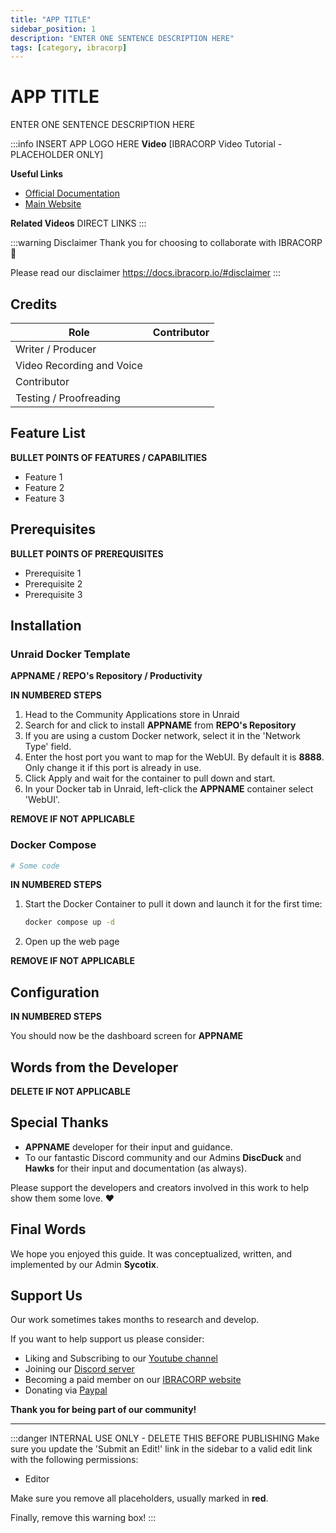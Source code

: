 ```yaml
---
title: "APP TITLE"
sidebar_position: 1
description: "ENTER ONE SENTENCE DESCRIPTION HERE"
tags: [category, ibracorp]
---
```


# APP TITLE

ENTER ONE SENTENCE DESCRIPTION HERE

:::info INSERT APP LOGO HERE
**Video**
[IBRACORP Video Tutorial - PLACEHOLDER ONLY]

**Useful Links**
- [Official Documentation](ADD_OFFICIAL_DOCS_URL_HERE)
- [Main Website](ADD_MAIN_WEBSITE_URL_HERE)

**Related Videos**
DIRECT LINKS
:::

:::warning Disclaimer
Thank you for choosing to collaborate with IBRACORP 🙏

Please read our disclaimer https://docs.ibracorp.io/#disclaimer
:::

## Credits

| Role | Contributor |
|------|------------|
| Writer / Producer | |
| Video Recording and Voice | |
| Contributor | |
| Testing / Proofreading | |

## Feature List

**BULLET POINTS OF FEATURES / CAPABILITIES**

- Feature 1
- Feature 2
- Feature 3

## Prerequisites

**BULLET POINTS OF PREREQUISITES**

- Prerequisite 1
- Prerequisite 2
- Prerequisite 3

## Installation

### Unraid Docker Template

**APPNAME / REPO's Repository / Productivity**

**IN NUMBERED STEPS**

1. Head to the Community Applications store in Unraid
2. Search for and click to install **APPNAME** from **REPO's Repository**
3. If you are using a custom Docker network, select it in the 'Network Type' field.
4. Enter the host port you want to map for the WebUI. By default it is **8888**. Only change it if this port is already in use.
5. Click Apply and wait for the container to pull down and start.
6. In your Docker tab in Unraid, left-click the **APPNAME** container select 'WebUI'.

**REMOVE IF NOT APPLICABLE**

### Docker Compose

```yaml
# Some code
```

**IN NUMBERED STEPS**

1. Start the Docker Container to pull it down and launch it for the first time:
   ```bash
   docker compose up -d
   ```
2. Open up the web page

**REMOVE IF NOT APPLICABLE**

## Configuration

**IN NUMBERED STEPS**

You should now be the dashboard screen for **APPNAME**

## Words from the Developer

**DELETE IF NOT APPLICABLE**

## Special Thanks

- **APPNAME** developer for their input and guidance.
- To our fantastic Discord community and our Admins **DiscDuck** and **Hawks** for their input and documentation (as always).

Please support the developers and creators involved in this work to help show them some love. ❤️

## Final Words

We hope you enjoyed this guide. It was conceptualized, written, and implemented by our Admin **Sycotix**.

## Support Us

Our work sometimes takes months to research and develop.

If you want to help support us please consider:

- Liking and Subscribing to our [Youtube channel](https://youtube.com/@ibracorp)
- Joining our [Discord server](https://discord.gg/ibracorp)
- Becoming a paid member on our [IBRACORP website](https://ibracorp.io)
- Donating via [Paypal](https://paypal.me/ibracorp)

**Thank you for being part of our community!**

---

:::danger INTERNAL USE ONLY - DELETE THIS BEFORE PUBLISHING
Make sure you update the 'Submit an Edit!' link in the sidebar to a valid edit link with the following permissions:
- Editor

Make sure you remove all placeholders, usually marked in **red**.

Finally, remove this warning box!
:::